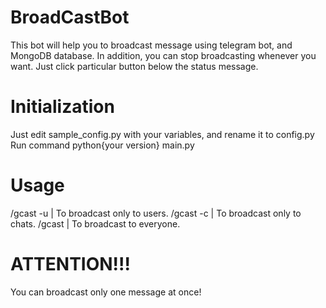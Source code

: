 # BroadCastBot
 
This bot will help you to broadcast message using telegram bot, and MongoDB database.
In addition, you can stop broadcasting whenever you want. Just click particular button below the status message.

# Initialization

Just edit sample_config.py with your variables, and rename it to config.py
Run command python{your version} main.py

# Usage

/gcast -u | To broadcast only to users.
/gcast -c | To broadcast only to chats.
/gcast | To broadcast to everyone.

# ATTENTION!!!

You can broadcast only one message at once!